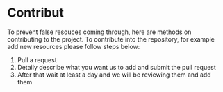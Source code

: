 # Contribut
To prevent false resouces coming through, here are methods on contributing to the project. To contribute into the repository, for example add new resources please follow steps below:
1) Pull a request
2) Detaily describe what you want us to add and submit the pull request
3) After that wait at least a day and we will be reviewing them and add them
